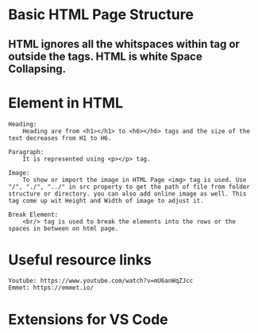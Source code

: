 # Basic HTML Page Structure

<!DOCTYPE html>            <!-- HTML Version -->
<html lang="en">            <!-- Root Element -->
<head>                      <!-- Inforamation about the page(Meta, Link, Title) -->
    <meta charset="UTF-8">
    <meta http-equiv="X-UA-Compatible" content="IE=edge">
    <meta name="viewport" content="width=device-width, initial-scale=1.0">
    <title>Document</title> <!-- Page Title -->
</head>
<body>                      <!-- What will be displayed on the page -->   
    <h2> HTML ignores all the whitspaces within tag or outside the tags. HTML is white Space Collapsing.</h2> 
</body>
</html>

# Element in HTML

    Heading:
        Heading are from <h1></h1> to <h6></h6> tags and the size of the text decreases from H1 to H6.
    
    Paragraph:
        It is represented using <p></p> tag.

    Image:
        To show or import the image in HTML Page <img> tag is used. Use "/", "./", "../" in src property to get the path of file from folder structure or directory. you can also add online image as well. This tag come up wit Height and Width of image to adjust it.

    Break Element:
        <br/> tag is used to break the elements into the rows or the spaces in between on html page.


# Useful resource links

    Youtube: https://www.youtube.com/watch?v=mU6anWqZJcc
    Emmet: https://emmet.io/

# Extensions for VS Code